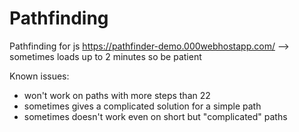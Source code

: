 # Pathfinding
Pathfinding for js
https://pathfinder-demo.000webhostapp.com/ --> sometimes loads up to 2 minutes so be patient

Known issues:
- won't work on paths with more steps than 22
- sometimes gives a complicated solution for a simple path
- sometimes doesn't work even on short but "complicated" paths

